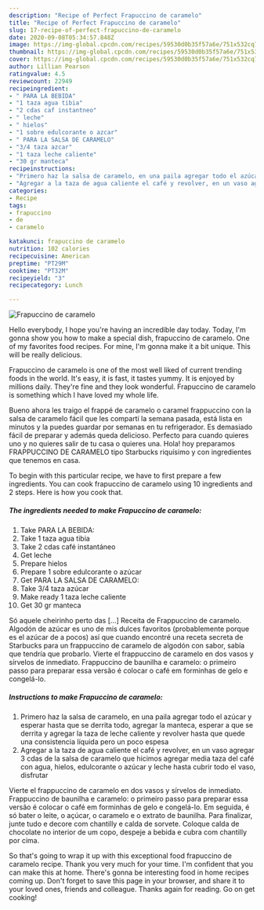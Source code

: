 ```yaml
---
description: "Recipe of Perfect Frapuccino de caramelo"
title: "Recipe of Perfect Frapuccino de caramelo"
slug: 17-recipe-of-perfect-frapuccino-de-caramelo
date: 2020-09-08T05:34:57.848Z
image: https://img-global.cpcdn.com/recipes/59530d0b35f57a6e/751x532cq70/frapuccino-de-caramelo-foto-principal.jpg
thumbnail: https://img-global.cpcdn.com/recipes/59530d0b35f57a6e/751x532cq70/frapuccino-de-caramelo-foto-principal.jpg
cover: https://img-global.cpcdn.com/recipes/59530d0b35f57a6e/751x532cq70/frapuccino-de-caramelo-foto-principal.jpg
author: Lillian Pearson
ratingvalue: 4.5
reviewcount: 22949
recipeingredient:
- " PARA LA BEBIDA"
- "1 taza agua tibia"
- "2 cdas caf instantneo"
- " leche"
- " hielos"
- "1 sobre edulcorante o azcar"
- " PARA LA SALSA DE CARAMELO"
- "3/4 taza azcar"
- "1 taza leche caliente"
- "30 gr manteca"
recipeinstructions:
- "Primero haz la salsa de caramelo, en una paila agregar todo el azúcar y esperar hasta que se derrita todo, agregar la manteca, esperar a que se derrita y agregar la taza de leche caliente y revolver hasta que quede una consistencia líquida pero un poco espesa"
- "Agregar a la taza de agua caliente el café y revolver, en un vaso agregar 3 cdas de la salsa de caramelo que hicimos agregar media taza del café con agua, hielos, edulcorante o azúcar y leche hasta cubrir todo el vaso, disfrutar"
categories:
- Recipe
tags:
- frapuccino
- de
- caramelo

katakunci: frapuccino de caramelo 
nutrition: 102 calories
recipecuisine: American
preptime: "PT29M"
cooktime: "PT32M"
recipeyield: "3"
recipecategory: Lunch

---
```



![Frapuccino de caramelo](https://img-global.cpcdn.com/recipes/59530d0b35f57a6e/751x532cq70/frapuccino-de-caramelo-foto-principal.jpg)

Hello everybody, I hope you're having an incredible day today. Today, I'm gonna show you how to make a special dish, frapuccino de caramelo. One of my favorites food recipes. For mine, I'm gonna make it a bit unique. This will be really delicious.

Frapuccino de caramelo is one of the most well liked of current trending foods in the world. It's easy, it is fast, it tastes yummy. It is enjoyed by millions daily. They're fine and they look wonderful. Frapuccino de caramelo is something which I have loved my whole life.

Bueno ahora les traigo el frappé de caramelo o caramel frappuccino con la salsa de caramelo fácil que les compartí la semana pasada, está lista en minutos y la puedes guardar por semanas en tu refrigerador. Es demasiado fácil de preparar y además queda delicioso. Perfecto para cuando quieres uno y no quieres salir de tu casa o quieres una. Hola! hoy preparamos FRAPPUCCINO DE CARAMELO tipo Starbucks riquísimo y con ingredientes que tenemos en casa.


To begin with this particular recipe, we have to first prepare a few ingredients. You can cook frapuccino de caramelo using 10 ingredients and 2 steps. Here is how you cook that.

<!--inarticleads1-->

##### The ingredients needed to make Frapuccino de caramelo:

1. Take  PARA LA BEBIDA:
1. Take 1 taza agua tibia
1. Take 2 cdas café instantáneo
1. Get  leche
1. Prepare  hielos
1. Prepare 1 sobre edulcorante o azúcar
1. Get  PARA LA SALSA DE CARAMELO:
1. Take 3/4 taza azúcar
1. Make ready 1 taza leche caliente
1. Get 30 gr manteca


Só aquele cheirinho perto das […] Receita de Frappuccino de caramelo. Algodón de azúcar es uno de mis dulces favoritos (probablemente porque es el azúcar de a pocos) así que cuando encontré una receta secreta de Starbucks para un frappuccino de caramelo de algodón con sabor, sabía que tendría que probarlo. Vierte el frappuccino de caramelo en dos vasos y sírvelos de inmediato. Frappuccino de baunilha e caramelo: o primeiro passo para preparar essa versão é colocar o café em forminhas de gelo e congelá-lo. 

<!--inarticleads2-->

##### Instructions to make Frapuccino de caramelo:

1. Primero haz la salsa de caramelo, en una paila agregar todo el azúcar y esperar hasta que se derrita todo, agregar la manteca, esperar a que se derrita y agregar la taza de leche caliente y revolver hasta que quede una consistencia líquida pero un poco espesa
1. Agregar a la taza de agua caliente el café y revolver, en un vaso agregar 3 cdas de la salsa de caramelo que hicimos agregar media taza del café con agua, hielos, edulcorante o azúcar y leche hasta cubrir todo el vaso, disfrutar


Vierte el frappuccino de caramelo en dos vasos y sírvelos de inmediato. Frappuccino de baunilha e caramelo: o primeiro passo para preparar essa versão é colocar o café em forminhas de gelo e congelá-lo. Em seguida, é só bater o leite, o açúcar, o caramelo e o extrato de baunilha. Para finalizar, junte tudo e decore com chantilly e calda de sorvete. Coloque calda de chocolate no interior de um copo, despeje a bebida e cubra com chantilly por cima. 

So that's going to wrap it up with this exceptional food frapuccino de caramelo recipe. Thank you very much for your time. I'm confident that you can make this at home. There's gonna be interesting food in home recipes coming up. Don't forget to save this page in your browser, and share it to your loved ones, friends and colleague. Thanks again for reading. Go on get cooking!
